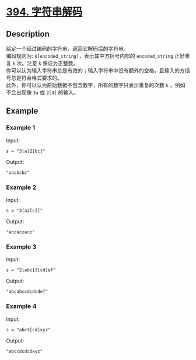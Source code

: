 # [394. 字符串解码](https://leetcode-cn.com/problems/decode-string/description/)
## Description
给定一个经过编码的字符串，返回它解码后的字符串。  
编码规则为: `k[encoded_string]`，表示其中方括号内部的 `encoded_string` 正好重复 `k` 次。注意 `k` 保证为正整数。  
你可以认为输入字符串总是有效的；输入字符串中没有额外的空格，且输入的方括号总是符合格式要求的。  
此外，你可以认为原始数据不包含数字，所有的数字只表示重复的次数 `k` ，例如不会出现像 `3a` 或 `2[4]` 的输入。  
## Example
### Example 1
Input:  
```
s = "3[a]2[bc]"
```
Output:
```
"aaabcbc"
```
### Example 2
Input:  
```
s = "3[a2[c]]"
```
Output:
```
"accaccacc"
```
### Example 3
Input:  
```
s = "2[abc]3[cd]ef"
```
Output:
```
"abcabccdcdcdef"
```
### Example 4
Input:  
```
s = "abc3[cd]xyz"
```
Output:
```
"abccdcdcdxyz"
```
